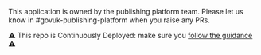 This application is owned by the publishing platform team. Please let us know in #govuk-publishing-platform when you raise any PRs.   

⚠️ This repo is Continuously Deployed: make sure you [follow the guidance](https://docs.publishing.service.gov.uk/manual/development-pipeline.html#merge-your-own-pull-request) ⚠️
